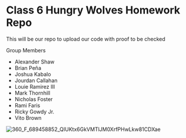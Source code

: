 # Class 6 Hungry Wolves Homework Repo
This will be our repo to upload our code with proof to be checked

Group Members
- Alexander Shaw
- Brian Peña
- Joshua Kabalo
- Jourdan Callahan
- Louie Ramirez III
- Mark Thornhill
- Nicholas Foster
- Rami Faris
- Ricky Gowdy Jr.
- Vito Brown

![360_F_689458852_QIUKtx6GkVMTlJM0XrfPHwLkw81CDXae](https://github.com/user-attachments/assets/7f5b852f-43c9-466e-8557-ee85ab37169a)
